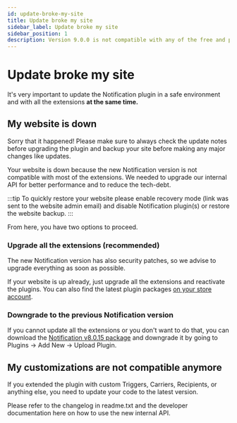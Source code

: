 ```yaml
---
id: update-broke-my-site
title: Update broke my site
sidebar_label: Update broke my site
sidebar_position: 1
description: Version 9.0.0 is not compatible with any of the free and premium add-ons!
---
```


# Update broke my site

It's very important to update the Notification plugin in a safe environment and with all the extensions **at the same time.** 

## My website is down

Sorry that it happened! Please make sure to always check the update notes before upgrading the plugin and backup your site before making any major changes like updates.

Your website is down because the new Notification version is not compatible with most of the extensions. We needed to upgrade our internal API for better performance and to reduce the tech-debt.

:::tip
To quickly restore your website please enable recovery mode (link was sent to the website admin email) and disable Notification plugin(s) or restore the website backup.
:::

From here, you have two options to proceed.

### Upgrade all the extensions (recommended)

The new Notification version has also security patches, so we advise to upgrade everything as soon as possible.

If your website is up already, just upgrade all the extensions and reactivate the plugins. You can also find the latest plugin packages [on your store account](https://bracketspace.com/dashboard/).

### Downgrade to the previous Notification version

If you cannot update all the extensions or you don't want to do that, you can download the [Notification v8.0.15 package](https://downloads.wordpress.org/plugin/notification.8.0.15.zip) and downgrade it by going to Plugins -> Add New -> Upload Plugin.

## My customizations are not compatible anymore

If you extended the plugin with custom Triggers, Carriers, Recipients, or anything else, you need to update your code to the latest version.

Please refer to the changelog in readme.txt and the developer documentation here on how to use the new internal API.